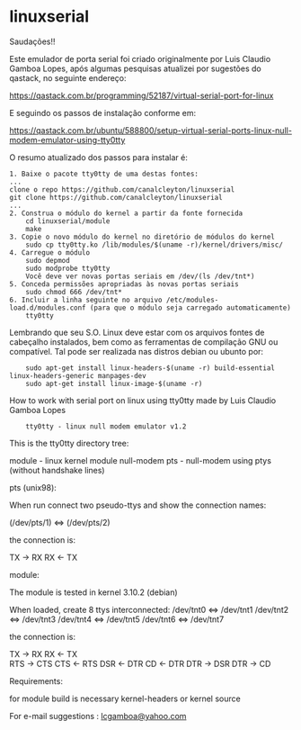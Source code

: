# linuxserial

Saudações!!

Este emulador de porta serial foi criado originalmente por Luis Claudio Gamboa Lopes,
após algumas pesquisas atualizei por sugestões do qastack, no seguinte endereço:

https://qastack.com.br/programming/52187/virtual-serial-port-for-linux

E seguindo os passos de instalação conforme em:

https://qastack.com.br/ubuntu/588800/setup-virtual-serial-ports-linux-null-modem-emulator-using-tty0tty

O resumo atualizado dos passos para instalar é:

	1. Baixe o pacote tty0tty de uma destas fontes:
	...
	clone o repo https://github.com/canalcleyton/linuxserial
	git clone https://github.com/canalcleyton/linuxserial
	...
	2. Construa o módulo do kernel a partir da fonte fornecida
		cd linuxserial/module
		make
	3. Copie o novo módulo do kernel no diretório de módulos do kernel
		sudo cp tty0tty.ko /lib/modules/$(uname -r)/kernel/drivers/misc/
	4. Carregue o módulo
		sudo depmod
		sudo modprobe tty0tty
		Você deve ver novas portas seriais em /dev/(ls /dev/tnt*)
	5. Conceda permissões apropriadas às novas portas seriais
		sudo chmod 666 /dev/tnt*
	6. Incluir a linha seguinte no arquivo /etc/modules-load.d/modules.conf (para que o módulo seja carregado automaticamente)
		tty0tty

Lembrando que seu S.O. Linux deve estar com os arquivos fontes de cabeçalho instalados, bem como as ferramentas
de compilação GNU ou compatível. Tal pode ser realizada nas distros debian ou ubunto por:

		sudo apt-get install linux-headers-$(uname -r) build-essential linux-headers-generic manpages-dev
		sudo apt-get install linux-image-$(uname -r)
 
How to work with serial port on linux using tty0tty made by Luis Claudio Gamboa Lopes

		tty0tty - linux null modem emulator v1.2 


This is the tty0tty directory tree:

  module         - linux kernel module null-modem
  pts		 - null-modem using ptys (without handshake lines)


pts (unix98): 

  When run connect two pseudo-ttys and show the connection names:

  (/dev/pts/1) <=> (/dev/pts/2) 

  the connection is:
  
  TX -> RX
  RX <- TX 	



module:

 The module is tested in kernel 3.10.2 (debian) 

  When loaded, create 8 ttys interconnected:
  /dev/tnt0  <=>  /dev/tnt1 
  /dev/tnt2  <=>  /dev/tnt3 
  /dev/tnt4  <=>  /dev/tnt5 
  /dev/tnt6  <=>  /dev/tnt7 

  the connection is:
  
  TX   ->  RX
  RX   <-  TX 	
  RTS  ->  CTS
  CTS  <-  RTS
  DSR  <-  DTR
  CD   <-  DTR
  DTR  ->  DSR
  DTR  ->  CD
  

Requirements:

  for module build is necessary kernel-headers or kernel source


For e-mail suggestions :  lcgamboa@yahoo.com
